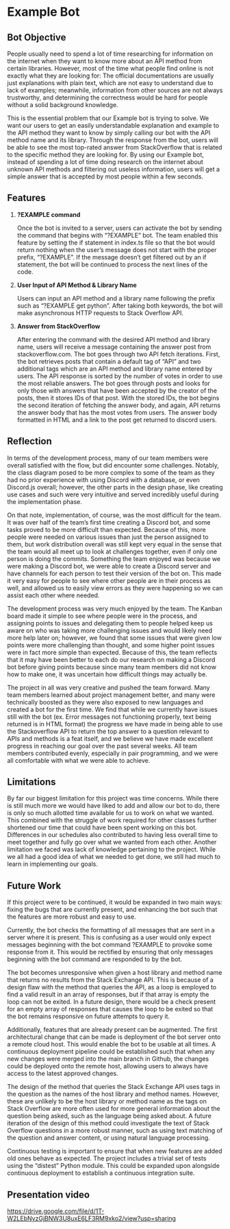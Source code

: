# Example Bot

## Bot Objective

People usually need to spend a lot of time researching for information on the internet when they want to know more about an API method from certain libraries. However, most of the time what people find online is not exactly what they are looking for: The official documentations are usually just explanations with plain text, which are not easy to understand due to lack of examples; meanwhile, information from other sources are not always trustworthy, and determining the correctness would be hard for people without a solid background knowledge.

This is the essential problem that our Example bot is trying to solve. We want our users to get an easily understandable explanation and example to the API method they want to know by simply calling our bot with the API method name and its library. Through the response from the bot, users will be able to see the most top-rated answer from StackOverflow that is related to the specific method they are looking for. By using our Example bot, instead of spending a lot of time doing research on the internet about unknown API methods and filtering out useless information, users will get a simple answer that is accepted by most people within a few seconds.

## Features

1. <strong>?EXAMPLE command</strong>

    Once the bot is invited to a server, users can activate the bot by sending the command that begins with “?EXAMPLE” bot. The team enabled this feature by setting the if statement in index.ts file so that the bot would return nothing when the user’s message does not start with the proper prefix, “?EXAMPLE”. If the message doesn’t get filtered out by an if statement, the bot will be continued to process the next lines of the code. 
        
2. <strong>User Input of API Method & Library Name</strong>

    Users can input an API method and a library name following the prefix such as “?EXAMPLE get python”. After taking both keywords, the bot will make asynchronous HTTP requests to Stack Overflow API. 
        
3. <strong>Answer from StackOverflow</strong>

    After entering the command with the desired API method and library name, users will receive a message containing the answer post from stackoverflow.com. The bot goes through two API fetch iterations. First, the bot retrieves posts that contain a default tag of “API” and two additional tags which are an API method and library name entered by users. The API response is sorted by the number of votes in order to use the most reliable answers. The bot goes through posts and looks for only those with answers that have been accepted by the creator of the posts, then it stores IDs of that post. With the stored IDs, the bot begins the second iteration of fetching the answer body, and again, API returns the answer body that has the most votes from users. The answer body formatted in HTML and a link to the post get returned to discord users.

## Reflection

In terms of the development process, many of our team members were overall satisfied with the flow, but did encounter some challenges. Notably, the class diagram posed to be more complex to some of the team as they had no prior experience with using Discord with a database, or even Discord.js overall; however, the other parts in the design phase, like creating use cases and such were very intuitive and served incredibly useful during the implementation phase. 

On that note, implementation, of course, was the most difficult for the team. It was over half of the team’s first time creating a Discord bot, and some tasks proved to be more difficult than expected. Because of this, more people were needed on various issues than just the person assigned to them, but work distribution overall was still kept very equal in the sense that the team would all meet up to look at challenges together, even if only one person is doing the commits. Something the team enjoyed was because we were making a Discord bot, we were able to create a Discord server and have channels for each person to test their version of the bot on. This made it very easy for people to see where other people are in their process as well, and allowed us to easily view errors as they were happening so we can assist each other where needed.

The development process was very much enjoyed by the team. The Kanban board made it simple to see where people were in the process, and assigning points to issues and delegating them to people helped keep us aware on who was taking more challenging issues and would likely need more help later on; however, we found that some issues that were given low points were more challenging than thought, and some higher point issues were in fact more simple than expected. Because of this, the team reflects that it may have been better to each do our research on making a Discord bot before giving points because since many team members did not know how to make one, it was uncertain how difficult things may actually be. 

The project in all was very creative and pushed the team forward. Many team members learned about project management better, and many were technically boosted as they were also exposed to new languages and created a bot for the first time. We find that while we currently have issues still with the bot (ex. Error messages not functioning properly, text being returned is in HTML format) the progress we have made in being able to use the Stackoverflow API to return the top answer to a question relevant to APIs and methods is a feat itself, and we believe we have made excellent progress in reaching our goal over the past several weeks. All team members contributed evenly, especially in pair programming, and we were all comfortable with what we were able to achieve.


## Limitations

By far our biggest limitation for this project was time concerns. While there is still much more we would have liked to add and allow our bot to do, there is only so much allotted time available for us to work on what we wanted. This combined with the struggle of work required for other classes further shortened our time that could have been spent working on this bot. Differences in our schedules also contributed to having less overall time to meet together and fully go over what we wanted from each other. Another limitation we faced was lack of knowledge pertaining to the project. While we all had a good idea of what we needed to get done, we still had much to learn in implementing our goals.

## Future Work

If this project were to be continued, it would be expanded in two main ways: fixing the bugs that are currently present, and enhancing the bot such that the features are more robust and easy to use.

Currently, the bot checks the formatting of all messages that are sent in a server where it is present. This is confusing as a user would only expect messages beginning with the bot command ?EXAMPLE to provoke some response from it. This would be rectified by ensuring that only messages beginning with the bot command are responded to by the bot. 

The bot becomes unresponsive when given a host library and method name that returns no results from the Stack Exchange API. This is because of a design flaw with the method that queries the API, as a loop is employed to find a valid result in an array of responses, but if that array is empty the loop can not be exited. In a future design, there would be a check present for an empty array of responses that causes the loop to be exited so that the bot remains responsive on future attempts to query it.

Additionally, features that are already present can be augmented. The first architectural change that can be made is deployment of the bot server onto a remote cloud host. This would enable the bot to be usable at all times. A continuous deployment pipeline could be established such that when any new changes were merged into the main branch in Github, the changes could be deployed onto the remote host, allowing users to always have access to the latest approved changes.

The design of the method that queries the Stack Exchange API uses tags in the question as the names of the host library and method names. However, these are unlikely to be the host library or method name as the tags on Stack Overflow are more often used for more general information about the question being asked, such as the language being asked about. A future iteration of the design of this method could investigate the text of Stack Overflow questions in a more robust manner, such as using text matching of the question and answer content, or using natural language processing.

Continuous testing is important to ensure that when new features are added old ones behave as expected. The project includes a trivial set of tests using the “distest” Python module. This could be expanded upon alongside continuous deployment to establish a continuous integration suite.


## Presentation video

https://drive.google.com/file/d/1T-W2LEbNyzGjBNW3U8uxE6LF3RM9xko2/view?usp=sharing 
